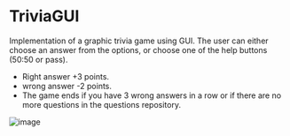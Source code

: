 # TriviaGUI

Implementation of a graphic trivia game using GUI.
The user can either choose an answer from the options, or choose one of the help buttons (50:50 or pass).
- Right answer +3 points.
- wrong answer -2 points.
- The game ends if you have 3 wrong answers in a row or if there are no more questions in the questions repository.

![image](https://user-images.githubusercontent.com/105251129/184162491-49843ae6-3ede-4c8d-a307-b4a9f3122cb0.png)
